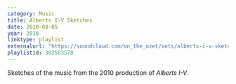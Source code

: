 ```yaml
---
category: Music
title: Alberts I-V Sketches
date: 2010-08-05
year: 2010
linktype: playlist
externalurl: "https://soundcloud.com/on_the_ozet/sets/alberts-i-v-sketches"
playlistid: 382503578
---
```


Sketches of the music from the 2010 production of <em>Alberts I-V</em>.
